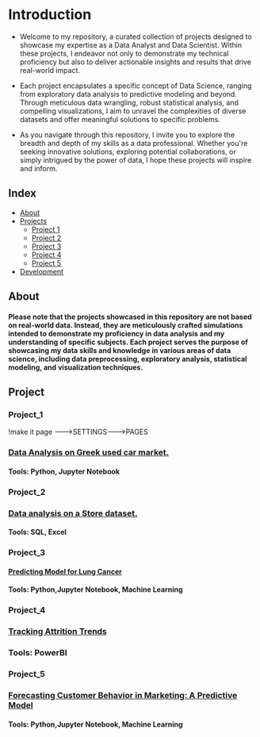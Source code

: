 # Introduction
- Welcome to my repository, a curated collection of projects designed to showcase my expertise as a Data Analyst and Data Scientist. Within these projects, I endeavor not only to demonstrate my technical proficiency but also to deliver actionable insights and results that drive real-world impact.

- Each project encapsulates a specific concept of Data Science, ranging from exploratory data analysis to predictive modeling and beyond. Through meticulous data wrangling, robust statistical analysis, and compelling visualizations, I aim to unravel the complexities of diverse datasets and offer meaningful solutions to specific problems.

- As you navigate through this repository, I invite you to explore the breadth and depth of my skills as a data professional. Whether you're seeking innovative solutions, exploring potential collaborations, or simply intrigued by the power of data, I hope these projects will inspire and inform.


## Index

- [About](#about)
- [Projects](#usage)
  - [Project 1](#Project_1)
  - [Project 2](#Project_2)
  - [Project 3](#Project_3)
  - [Project 4](#Project_4)
  - [Project 5](#Project_5)
- [Development](#development)


## About
#### Please note that the projects showcased in this repository are not based on real-world data. Instead, they are meticulously crafted simulations intended to demonstrate my proficiency in data analysis and my understanding of specific subjects. Each project serves the purpose of showcasing my data skills and knowledge in various areas of data science, including data preprocessing, exploratory analysis, statistical modeling, and visualization techniques.

## Project
### Project_1
!make it page --->SETTINGS--->PAGES
### [Data Analysis on Greek used car market.](https://pages.github.com/NikosPolyc/Portfolio/tree/main/Project_1/Portfolio_Project_1_LEASING_COMPANY_ANALYSIS.ipynb)
####   Tools: Python, Jupyter Notebook
### Project_2
### [Data analysis on a Store dataset.](https://github.com/NikosPolyc/Portfolio/tree/main/Project_2)
####   Tools: SQL, Excel
### Project_3
#### [Predicting Model for Lung Cancer](https://github.com/NikosPolyc/Portfolio/blob/main/Project_3/lung-cancer.ipynb)
####   Tools: Python,Jupyter Notebook, Machine Learning
### Project_4
### [Tracking Attrition Trends](https://github.com/NikosPolyc/Portfolio/tree/main/Project_4)
###  Tools: PowerBI
### Project_5 
### [Forecasting Customer Behavior in Marketing: A Predictive Model](https://github.com/NikosPolyc/Portfolio/blob/main/Project_3/lung-cancer.ipynb)
####   Tools: Python,Jupyter Notebook, Machine Learning




